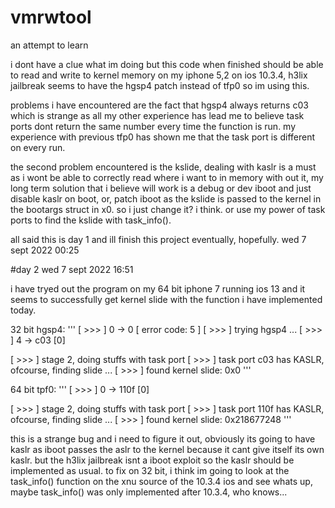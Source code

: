 # vmrwtool
an attempt to learn

i dont have a clue what im doing but this code when finished should be able to read and write to kernel memory on my iphone 5,2 on ios 10.3.4, h3lix jailbreak seems to have the hgsp4 patch instead of tfp0 so im using this.

problems i have encountered are the fact that hgsp4 always returns c03 which is strange as all my other experience has lead me to believe task ports dont return the same number every time the function is run. my experience with previous tfp0 has shown me that the task port is different on every run.

the second problem encountered is the kslide, dealing with kaslr is a must as i wont be able to correctly read where i want to in memory with out it, my long term solution that i believe will work is a debug or dev iboot and just disable kaslr on boot, or, patch iboot as the kslide is passed to the kernel in the bootargs struct in x0. so i just change it? i think. or use my power of task ports to find the kslide with task_info().

all said this is day 1 and ill finish this project eventually, hopefully. wed 7 sept 2022 00:25

#day 2
wed 7 sept 2022 16:51

i have tryed out the program on my 64 bit iphone 7 running ios 13 and it seems to successfully get kernel slide with the function i have implemented today.

32 bit hgsp4:
''' 
[ >>> ] 0 -> 0 [ error code: 5 ]
[ >>> ] trying hgsp4 ...
[ >>> ] 4 -> c03 [0]

[ >>> ] stage 2, doing stuffs with task port
[ >>> ] task port c03 has KASLR, ofcourse, finding slide ...
[ >>> ] found kernel slide: 0x0
'''

64 bit tpf0:
'''
[ >>> ] 0 -> 110f [0]

[ >>> ] stage 2, doing stuffs with task port
[ >>> ] task port 110f has KASLR, ofcourse, finding slide ...
[ >>> ] found kernel slide: 0x218677248
'''

this is a strange bug and i need to figure it out, obviously its going to have kaslr as iboot passes the aslr to the kernel because it cant give itself its own kaslr. but the h3lix jailbreak isnt a iboot exploit so the kaslr should be implemented as usual. to fix on 32 bit, i think im going to look at the task_info() function on the xnu source of the 10.3.4 ios and see whats up, maybe task_info() was only implemented after 10.3.4, who knows...
